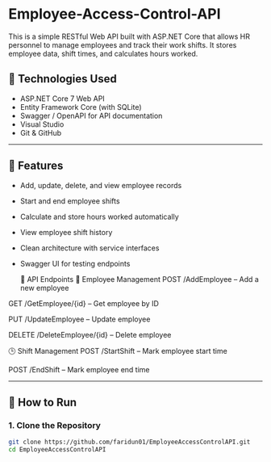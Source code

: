 # Employee-Access-Control-API

This is a simple RESTful Web API built with ASP.NET Core that allows HR personnel to manage employees and track their work shifts. It stores employee data, shift times, and calculates hours worked.

## 🔧 Technologies Used

- ASP.NET Core 7 Web API
- Entity Framework Core (with SQLite)
- Swagger / OpenAPI for API documentation
- Visual Studio 
- Git & GitHub

---

## 🚀 Features

- Add, update, delete, and view employee records
- Start and end employee shifts
- Calculate and store hours worked automatically
- View employee shift history
- Clean architecture with service interfaces
- Swagger UI for testing endpoints
  
  📌 API Endpoints
👤 Employee Management
POST /AddEmployee – Add a new employee

GET /GetEmployee/{id} – Get employee by ID

PUT /UpdateEmployee – Update employee

DELETE /DeleteEmployee/{id} – Delete employee

🕒 Shift Management
POST /StartShift – Mark employee start time

POST /EndShift – Mark employee end time

---
## 🔄 How to Run

### 1. Clone the Repository

```bash
git clone https://github.com/faridun01/EmployeeAccessControlAPI.git
cd EmployeeAccessControlAPI

